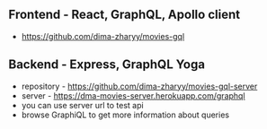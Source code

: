 ## Frontend - React, GraphQL, Apollo client

- https://github.com/dima-zharyy/movies-gql

## Backend - Express, GraphQL Yoga

- repository - https://github.com/dima-zharyy/movies-gql-server
- server - https://dma-movies-server.herokuapp.com/graphql
- you can use server url to test api
- browse GraphiQL to get more information about queries
